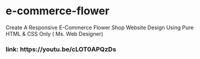 # e-commerce-flower
Create A Responsive E-Commerce Flower Shop Website Design Using Pure HTML &amp; CSS Only ( Ms. Web Designer)
<h3> link: https://youtu.be/cLOT0APQzDs </h3>

